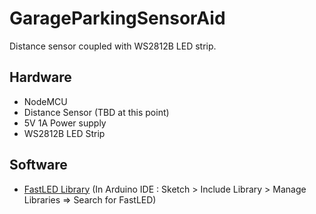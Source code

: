 # GarageParkingSensorAid
 
Distance sensor coupled with WS2812B LED strip.

## Hardware

* NodeMCU
* Distance Sensor (TBD at this point)
* 5V 1A Power supply
* WS2812B LED Strip

## Software

* [FastLED Library](https://github.com/FastLED/FastLED) (In Arduino IDE : Sketch > Include Library > Manage Libraries => Search for FastLED)
